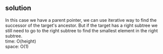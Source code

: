 ## solution
In this case we have a parent pointer, we can use iterative way to find the successor of the target's ancestor. But if the target has a right subtree we still need to go to the right subtree to find the smallest element in the right subtree.<br>
time: O(height)<br>
space: O(1)
